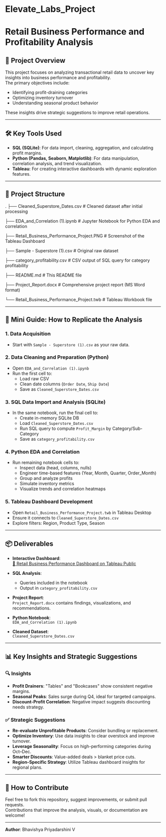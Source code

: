 # Elevate_Labs_Project
# Retail Business Performance and Profitability Analysis

## 📌 Project Overview

This project focuses on analyzing transactional retail data to uncover key insights into business performance and profitability.  
The primary objectives include:

- Identifying profit-draining categories  
- Optimizing inventory turnover  
- Understanding seasonal product behavior  

These insights drive strategic suggestions to improve retail operations.

---

## 🛠 Key Tools Used

- **SQL (SQLite)**: For data import, cleaning, aggregation, and calculating profit margins.  
- **Python (Pandas, Seaborn, Matplotlib)**: For data manipulation, correlation analysis, and trend visualization.  
- **Tableau**: For creating interactive dashboards with dynamic exploration features.

---

## 📁 Project Structure
.
├── Cleaned_Superstore_Dates.csv             # Cleaned dataset after initial processing

├── EDA_and_Correlation (1).ipynb            # Jupyter Notebook for Python EDA and correlation

├── Retail_Business_Performance_Project.PNG  # Screenshot of the Tableau Dashboard

├── Sample - Superstore (1).csv              # Original raw dataset

├── category_profitability.csv               # CSV output of SQL query for category profitability

├── README.md                                # This README file

├── Project_Report.docx                      # Comprehensive project report (MS Word format)

└── Retail_Business_Performance_Project.twb  # Tableau Workbook file


---

## 🧪 Mini Guide: How to Replicate the Analysis

### 1. **Data Acquisition**
- Start with `Sample - Superstore (1).csv` as your raw data.

### 2. **Data Cleaning and Preparation (Python)**
- Open `EDA_and_Correlation (1).ipynb`
- Run the first cell to:
  - Load raw CSV
  - Clean date columns (`Order Date`, `Ship Date`)
  - Save as `Cleaned_Superstore_Dates.csv`

### 3. **SQL Data Import and Analysis (SQLite)**
- In the same notebook, run the final cell to:
  - Create in-memory SQLite DB
  - Load `Cleaned_Superstore_Dates.csv`
  - Run SQL query to compute `Profit_Margin` by Category/Sub-Category
  - Save as `category_profitability.csv`

### 4. **Python EDA and Correlation**
- Run remaining notebook cells to:
  - Inspect data (head, columns, nulls)
  - Engineer time-based features (Year, Month, Quarter, Order_Month)
  - Group and analyze profits
  - Simulate inventory metrics
  - Visualize trends and correlation heatmaps

### 5. **Tableau Dashboard Development**
- Open `Retail_Business_Performance_Project.twb` in Tableau Desktop
- Ensure it connects to `Cleaned_Superstore_Dates.csv`
- Explore filters: Region, Product Type, Season

---

## 📦 Deliverables

- **Interactive Dashboard**:  
  [🔗 Retail Business Performance Dashboard on Tableau Public](https://public.tableau.com/app/profile/bhavishya.priyadarshini.v/viz/Retail_Business_Performance_Project/RetailBusinessPerformanceDashboard?publish=yes)

- **SQL Analysis**:
  - Queries included in the notebook
  - Output in `category_profitability.csv`

- **Project Report**:  
  `Project_Report.docx` contains findings, visualizations, and recommendations.

- **Python Notebook**:  
  `EDA_and_Correlation (1).ipynb`

- **Cleaned Dataset**:  
  `Cleaned_Superstore_Dates.csv`

---

## 📊 Key Insights and Strategic Suggestions

### 🔍 Insights
- **Profit Drainers**: "Tables" and "Bookcases" show consistent negative margins.
- **Seasonal Peaks**: Sales surge during Q4, ideal for targeted campaigns.
- **Discount-Profit Correlation**: Negative impact suggests discounting needs strategy.

### ✅ Strategic Suggestions
- **Re-evaluate Unprofitable Products**: Consider bundling or replacement.
- **Optimize Inventory**: Use data insights to clear overstock and improve turnover.
- **Leverage Seasonality**: Focus on high-performing categories during Oct–Dec.
- **Smarter Discounts**: Value-added deals > blanket price cuts.
- **Region-Specific Strategy**: Utilize Tableau dashboard insights for regional plans.

---

## 🤝 How to Contribute

Feel free to fork this repository, suggest improvements, or submit pull requests.  
Contributions that improve the analysis, visuals, or documentation are welcome!

---

**Author**: Bhavishya Priyadarshini V  
